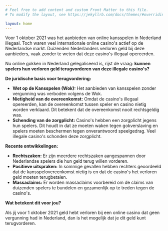 ```yaml
---
# Feel free to add content and custom Front Matter to this file.
# To modify the layout, see https://jekyllrb.com/docs/themes/#overriding-theme-defaults

layout: home
---
```


Voor 1 oktober 2021 was het aanbieden van online kansspelen in Nederland illegaal. Toch waren veel internationale online casino's actief op de Nederlandse markt. Duizenden Nederlanders verloren geld bij deze aanbieders, vaak zonder te weten dat deze casino's illegaal opereerden. 

Nu online gokken in Nederland gelegaliseerd is, rijst de vraag: **kunnen spelers hun verloren geld terugvorderen van deze illegale casino's?**

**De juridische basis voor terugvordering:**

* **Wet op de Kansspelen (Wok):** Het aanbieden van kansspelen zonder vergunning was verboden volgens de Wok.
* **Nietigheid van de overeenkomst:** Omdat de casino's illegaal opereerden, kan de overeenkomst tussen speler en casino nietig worden verklaard. Dit betekent dat de overeenkomst nooit rechtsgeldig was.
* **Schending van de zorgplicht:** Casino's hebben een zorgplicht jegens hun spelers. Dit houdt in dat ze moeten waken tegen gokverslaving en spelers moeten beschermen tegen onverantwoord speelgedrag. Veel illegale casino's schonden deze zorgplicht.

**Recente ontwikkelingen:**

* **Rechtszaken:** Er zijn meerdere rechtszaken aangespannen door Nederlandse spelers die hun geld terug willen vorderen. 
* **Positieve uitspraken:** In sommige gevallen hebben rechters geoordeeld dat de kansspelovereenkomst nietig is en dat de casino's het verloren geld moeten terugbetalen.
* **Massaclaims:** Er worden massaclaims voorbereid om de claims van duizenden spelers te bundelen en gezamenlijk op te treden tegen de casino's.

**Wat betekent dit voor jou?**

Als jij voor 1 oktober 2021 geld hebt verloren bij een online casino dat geen vergunning had in Nederland, dan is het mogelijk dat je dit geld kunt terugvorderen. 
